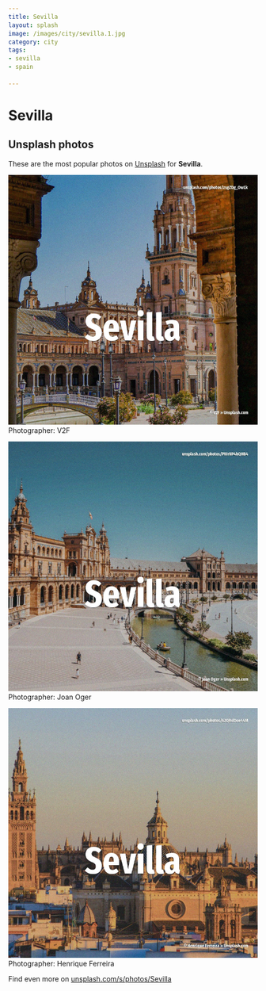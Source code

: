 ```yaml
---
title: Sevilla
layout: splash
image: /images/city/sevilla.1.jpg
category: city
tags:
- sevilla
- spain

---
```

# Sevilla

  

 
## Unsplash photos
These are the most popular photos on [Unsplash](https://unsplash.com) for **Sevilla**.
 
![Sevilla](/images/city/sevilla.1.jpg)
Photographer:  V2F
 
![Sevilla](/images/city/sevilla.2.jpg)
Photographer:  Joan Oger
 
![Sevilla](/images/city/sevilla.3.jpg)
Photographer:  Henrique Ferreira
 
Find even more on [unsplash.com/s/photos/Sevilla](https://unsplash.com/s/photos/Sevilla)
 
